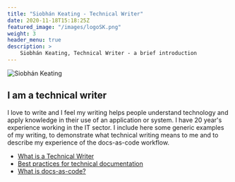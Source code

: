 ```yaml
---
title: "Siobhán Keating - Technical Writer"
date: 2020-11-18T15:18:25Z
featured_image: "/images/logoSK.png"
weight: 3
header_menu: true
description: >
    Siobhán Keating, Technical Writer - a brief introduction
---
```


![Siobhán Keating](../images/logoSK.png)

## I am a technical writer

I love to write and I feel my writing helps people understand technology and
apply knowledge in their use of an application or system. I have 20 year's
experience working in the IT sector. I include here some generic examples of
my writing, to demonstrate what technical writing means to me and to describe
my experience of the docs-as-code workflow.

* [What is a Technical Writer](what-is-a-technical-writer)
* [Best practices for technical documentation](best-practice-for-tech-docs)
* [What is docs-as-code?](docs-as-code)
